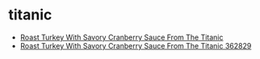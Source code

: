 # titanic

 * [Roast Turkey With Savory Cranberry Sauce From The Titanic](../../index/r/roast-turkey-with-savory-cranberry-sauce-from-the-titanic-362829.json)
 * [Roast Turkey With Savory Cranberry Sauce From The Titanic 362829](../../index/r/roast-turkey-with-savory-cranberry-sauce-from-the-titanic-362829.json)
